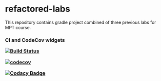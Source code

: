 # refactored-labs
This repository contains gradle project combined of three previous labs for MPT course.

<h3>CI and CodeCov widgets</hr>

[![Build Status](https://travis-ci.org/MasterOfTheU/refactored-labs.svg?branch=master)](https://travis-ci.org/MasterOfTheU/refactored-labs)

[![codecov](https://codecov.io/gh/MasterOfTheU/refactored-labs/branch/master/graph/badge.svg)](https://codecov.io/gh/MasterOfTheU/refactored-labs)

[![Codacy Badge](https://api.codacy.com/project/badge/Grade/2489cf075cd24a589b579717ad701353)](https://www.codacy.com/app/MasterOfTheU/refactored-labs?utm_source=github.com&amp;utm_medium=referral&amp;utm_content=MasterOfTheU/refactored-labs&amp;utm_campaign=Badge_Grade)
